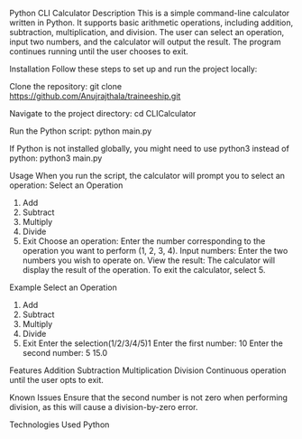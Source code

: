 Python CLI Calculator
Description
This is a simple command-line calculator written in Python. It supports basic arithmetic operations, including addition, subtraction, multiplication, and division. The user can select an operation, input two numbers, and the calculator will output the result. The program continues running until the user chooses to exit.

Installation
Follow these steps to set up and run the project locally:

Clone the repository:
git clone https://github.com/Anujrajthala/traineeship.git

Navigate to the project directory:
cd CLICalculator

Run the Python script:
python main.py

If Python is not installed globally, you might need to use python3 instead of python:
python3 main.py

Usage
When you run the script, the calculator will prompt you to select an operation:
Select an Operation
1. Add
2. Subtract
3. Multiply
4. Divide
5. Exit
Choose an operation: Enter the number corresponding to the operation you want to perform (1, 2, 3, 4).
Input numbers: Enter the two numbers you wish to operate on.
View the result: The calculator will display the result of the operation.
To exit the calculator, select 5.

Example
Select an Operation
1. Add
2. Subtract
3. Multiply
4. Divide
5. Exit
Enter the selection(1/2/3/4/5)1
Enter the first number: 10
Enter the second number: 5
15.0

Features
Addition
Subtraction
Multiplication
Division
Continuous operation until the user opts to exit.

Known Issues
Ensure that the second number is not zero when performing division, as this will cause a division-by-zero error.

Technologies Used
Python
